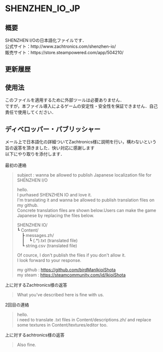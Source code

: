 # SHENZHEN_IO_JP
<h2>概要</h2>
SHENZHEN I/Oの日本語化ファイルです．<br>
公式サイト：http://www.zachtronics.com/shenzhen-io/<br>
販売サイト：https://store.steampowered.com/app/504210/</br>


<h2>更新履歴</h2>

<h2>使用法</h2>
このファイルを適用するために外部ツールは必要ありません．<br>
ですが，本ファイル導入によるゲームの安定性・安全性を保証できません．自己責任で使用してください．<br>

<h2>ディベロッパー・パブリッシャー</h2>
メール上で日本語化の詳細ついてZachtronics様に説明を行い，構わないという旨の返答を頂きました．快い対応に感謝します<br>
以下にやり取りを添付します．<br><br>
最初の連絡

>subject : wanna be allowed to publish Japanese localization file for SHENZHEN I/O<br>
>
>hello.<br>
>I purhased SHENZHEN IO and love it.<br>
>I'm translating it and wanna be allowed to publish translation files on my github.<br>
>Concrete translation files are shown below.Users can make the game Japanese by replacing the files below.<br>
>
>SHENZHEN IO/<br>
>┗ Content/<br>
>&nbsp;&nbsp;&nbsp;&nbsp;┣ messages.zh/<br>
>&nbsp;&nbsp;&nbsp;&nbsp;┃&nbsp;&nbsp;&nbsp;&nbsp;┗ (.*).txt (translated file)<br>
>&nbsp;&nbsp;&nbsp;&nbsp;┗ string.csv (translated file)<br>
>
>Of cource, I don't publish the files if you don't allow it.</br>
>I look forward to your response.<br>
>
>my github : https://github.com/birdManIkioiShota<br>
>my steam : https://steamcommunity.com/id/IkioiShota<br>

上に対するZachtronics様の返答

>What you’ve described here is fine with us.<br>

2回目の連絡

>hello.<br>
>i need to translate .txt files in Content/descriptions.zh/  and replace some textures in Content/textures/editor too.<br>

上に対するachtronics様の返答

>Also fine.<br>
